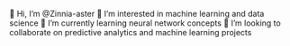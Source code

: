 👋 Hi, I’m @Zinnia-aster
👀 I’m interested in machine learning and data science 
🌱 I’m currently learning neural network concepts 
💞️ I’m looking to collaborate on predictive analytics and machine learning projects 


<!---
Zinnia-aster/Zinnia-aster is a ✨ special ✨ repository because its `README.md` (this file) appears on your GitHub profile.
You can click the Preview link to take a look at your changes.
--->
